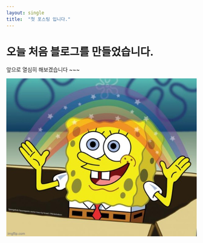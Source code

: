```yaml
---
layout: single
title:  "첫 포스팅 입니다."
---
```



# 오늘 처음 블로그를 만들었습니다.

앞으로 열심히 해보겠습니다 ~~~

![9ewcwv](../images/2024-12-23-first/9ewcwv.jpg)

